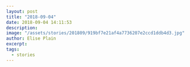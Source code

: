 ```yaml
---
layout: post
title: "2018-09-04"
date: 2018-09-04 14:11:53
description: 
image: "/assets/stories/201809/919bf7e21af4a7736207e2ccd1ddb4d3.jpg"
author: Elise Plain
excerpt: 
tags: 
  - stories
---
```



<p></p>
